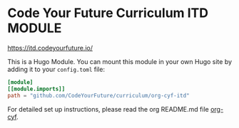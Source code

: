 # Code Your Future Curriculum ITD MODULE

https://itd.codeyourfuture.io/

This is a Hugo Module. You can mount this module in your own Hugo site by adding it to your `config.toml` file:

```toml
[module]
[[module.imports]]
path = "github.com/CodeYourFuture/curriculum/org-cyf-itd"
```

For detailed set up instructions, please read the org README.md file [org-cyf](../org-cyf/README.md).
